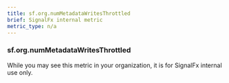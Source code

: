 ```yaml
---
title: sf.org.numMetadataWritesThrottled
brief: SignalFx internal metric 
metric_type: n/a
---
```

### sf.org.numMetadataWritesThrottled

While you may see this metric in your organization, it is for SignalFx internal use only.
